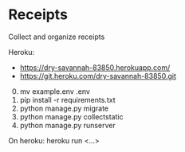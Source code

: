 # Receipts
Collect and organize receipts

Heroku: 
 - https://dry-savannah-83850.herokuapp.com/
 - https://git.heroku.com/dry-savannah-83850.git

0. mv example.env .env
1. pip install -r requirements.txt
2. python manage.py migrate
3. python manage.py collectstatic
4. python manage.py runserver

On heroku: heroku run <...>